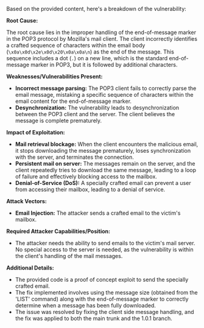 Based on the provided content, here's a breakdown of the vulnerability:

**Root Cause:**

The root cause lies in the improper handling of the end-of-message marker in the POP3 protocol by Mozilla's mail client. The client incorrectly identifies a crafted sequence of characters within the email body (`\x0a\x0d\x2e\x0d\x20\x0a\x0a\n`) as the end of the message. This sequence includes a dot (`.`) on a new line, which is the standard end-of-message marker in POP3, but it is followed by additional characters.

**Weaknesses/Vulnerabilities Present:**

-   **Incorrect message parsing:** The POP3 client fails to correctly parse the email message, mistaking a specific sequence of characters within the email content for the end-of-message marker.
-   **Desynchronization:** The vulnerability leads to desynchronization between the POP3 client and the server. The client believes the message is complete prematurely.

**Impact of Exploitation:**

-   **Mail retrieval blockage:** When the client encounters the malicious email, it stops downloading the message prematurely, loses synchronization with the server, and terminates the connection.
-   **Persistent mail on server:** The messages remain on the server, and the client repeatedly tries to download the same message, leading to a loop of failure and effectively blocking access to the mailbox.
-   **Denial-of-Service (DoS):** A specially crafted email can prevent a user from accessing their mailbox, leading to a denial of service.

**Attack Vectors:**

-   **Email Injection:** The attacker sends a crafted email to the victim's mailbox.

**Required Attacker Capabilities/Position:**

-   The attacker needs the ability to send emails to the victim's mail server. No special access to the server is needed, as the vulnerability is within the client's handling of the mail messages.

**Additional Details:**
- The provided code is a proof of concept exploit to send the specially crafted email.
- The fix implemented involves using the message size (obtained from the 'LIST' command) along with the end-of-message marker to correctly determine when a message has been fully downloaded.
- The issue was resolved by fixing the client side message handling, and the fix was applied to both the main trunk and the 1.0.1 branch.